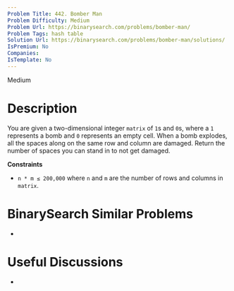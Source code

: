 ```yaml
---
Problem Title: 442. Bomber Man
Problem Difficulty: Medium
Problem Url: https://binarysearch.com/problems/bomber-man/
Problem Tags: hash table
Solution Url: https://binarysearch.com/problems/bomber-man/solutions/
IsPremium: No
Companies: 
IsTemplate: No
---
```


<span style="color: ;">Medium</span>

# Description

You are given a two-dimensional integer `matrix` of `1`s and `0`s, where a `1` represents a bomb and `0` represents an empty cell. When a bomb explodes, all the spaces along on the same row and column are damaged. Return the number of spaces you can stand in to not get damaged.

**Constraints**

- `n * m ≤ 200,000` where `n` and `m` are the number of rows and columns in `matrix`.

# BinarySearch Similar Problems

- []()

# Useful Discussions

- []()
